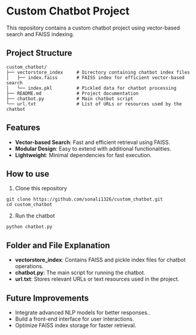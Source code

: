 
# Custom Chatbot Project


This repository contains a custom chatbot project using vector-based search and FAISS indexing.

## Project Structure   
```plaintext
custom_chatbot/
├── vectorstore_index     # Directory containing chatbot index files
│   ├── index.faiss       # FAISS index for efficient vector-based search
│   └── index.pkl         # Pickled data for chatbot processing
├── README.md             # Project documentation
├── chatbot.py            # Main chatbot script
└── url.txt               # List of URLs or resources used by the chatbot 

```
 


## Features

- **Vector-based Search**: Fast and efficient retrieval using FAISS.
- **Modular Design**: Easy to extend with additional functionalities.
- **Lightweight**: Minimal dependencies for fast execution.






##  How to use 

1. Clone this repository 

```plaintext 
git clone https://github.com/sonali1326/custom_chatbot.git
cd custom_chatbot
``` 

2. Run the chatbot 

```plaintext  
python chatbot.py
```
## Folder and File Explanation 

- **vectorstore_index**: Contains FAISS and pickle index files for chatbot operations.
- **chatbot.py**: The main script for running the chatbot.
- **url.txt**: Stores relevant URLs or text resources used in the project.

## Future Improvements 

- Integrate advanced NLP models for better responses..
- Build a front-end interface for user interactions.
- Optimize FAISS index storage for faster retrieval.